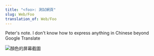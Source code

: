 ```yaml
---
title: "<foo>: 測試網頁"
slug: Web/Foo
translation_of: Web/Foo
---
```


Peter's note. I don't know how to express anything in Chinese beyond Google
Translate

![顏色的屏幕截圖](screenshot.png)

